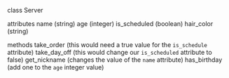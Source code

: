 class Server

attributes
name (string)
age (integer)
is_scheduled (boolean)
hair_color (string)

methods
take_order (this would need a true value for the `is_schedule` attribute)
take_day_off (this would change our `is_scheduled` attribute to false)
get_nickname (changes the value of the `name` attribute)
has_birthday (add one to the `age` integer value)
